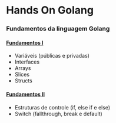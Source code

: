 # Hands On Golang

### Fundamentos da linguagem Golang

#### [Fundamentos I](src/golang-fundamentals-1/main.go)
  - Variáveis (públicas e privadas)
  - Interfaces
  - Arrays
  - Slices
  - Structs

#### [Fundamentos II](src/golang-fundamentals-2/main.go)
  - Estruturas de controle (if, else if e else)
  - Switch (fallthrough, break e default)
